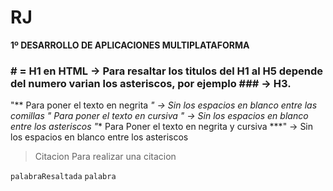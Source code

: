 # RJ

**1º DESARROLLO DE APLICACIONES MULTIPLATAFORMA**

### # = H1 en HTML -> Para resaltar los titulos del H1 al H5 depende del numero varian los asteriscos, por ejemplo ### -> H3.
"** Para poner el texto en negrita **" -> Sin los espacios en blanco entre las comillas
 "* Para poner el texto en cursiva *" -> Sin los espacios en blanco entre los asteriscos
"*** Para Poner el texto en negrita y cursiva ***" -> Sin los espacios en blanco entre los asteriscos

>Citacion
> Para realizar una citacion

`palabraResaltada`
` palabra `
